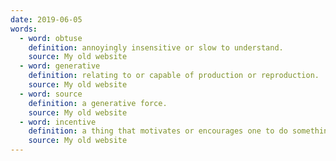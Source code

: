 ```yaml
---
date: 2019-06-05
words:
  - word: obtuse
    definition: annoyingly insensitive or slow to understand.
    source: My old website
  - word: generative
    definition: relating to or capable of production or reproduction.
    source: My old website
  - word: source
    definition: a generative force. 
    source: My old website
  - word: incentive
    definition: a thing that motivates or encourages one to do something.
    source: My old website
---
```

